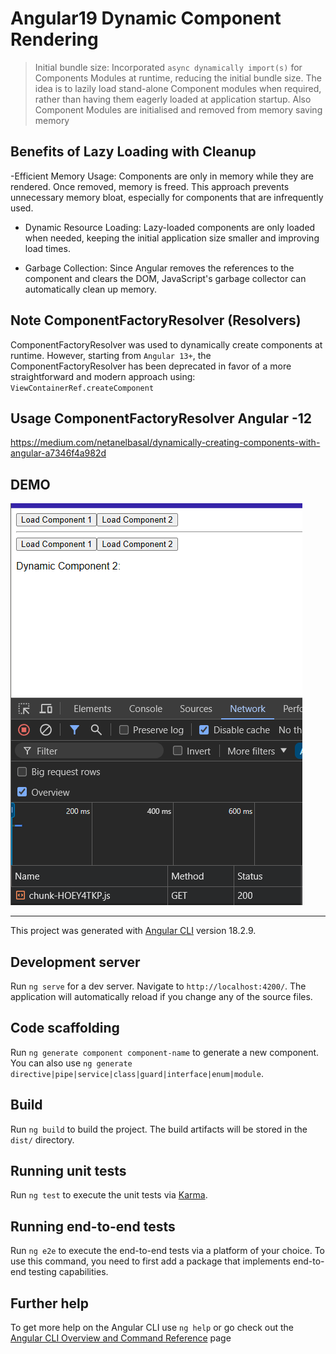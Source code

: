 # Angular19 Dynamic Component Rendering

> Initial bundle size: Incorporated `async dynamically import(s)` for Components Modules at runtime, reducing the initial bundle size. The idea is to lazily load stand-alone Component modules when required, rather than having them eagerly loaded at application startup. Also Component Modules are initialised and removed from memory saving memory


## Benefits of Lazy Loading with Cleanup

-Efficient Memory Usage:
Components are only in memory while they are rendered. Once removed, memory is freed.
This approach prevents unnecessary memory bloat, especially for components that are infrequently used.

- Dynamic Resource Loading:
Lazy-loaded components are only loaded when needed, keeping the initial application size smaller and improving load times.

- Garbage Collection:
Since Angular removes the references to the component and clears the DOM, JavaScript's garbage collector can automatically clean up memory.


## Note ComponentFactoryResolver (Resolvers)

 ComponentFactoryResolver was used to dynamically create components at runtime. However, starting from `Angular 13+`, the ComponentFactoryResolver has been deprecated in favor of a more straightforward and modern approach using: `ViewContainerRef.createComponent`

## Usage ComponentFactoryResolver Angular -12
https://medium.com/netanelbasal/dynamically-creating-components-with-angular-a7346f4a982d

## DEMO

![async dynamic component loading](./src/app/images/image.png)


---

This project was generated with [Angular CLI](https://github.com/angular/angular-cli) version 18.2.9.

## Development server

Run `ng serve` for a dev server. Navigate to `http://localhost:4200/`. The application will automatically reload if you change any of the source files.

## Code scaffolding

Run `ng generate component component-name` to generate a new component. You can also use `ng generate directive|pipe|service|class|guard|interface|enum|module`.

## Build

Run `ng build` to build the project. The build artifacts will be stored in the `dist/` directory.

## Running unit tests

Run `ng test` to execute the unit tests via [Karma](https://karma-runner.github.io).

## Running end-to-end tests

Run `ng e2e` to execute the end-to-end tests via a platform of your choice. To use this command, you need to first add a package that implements end-to-end testing capabilities.

## Further help

To get more help on the Angular CLI use `ng help` or go check out the [Angular CLI Overview and Command Reference](https://angular.dev/tools/cli) page
